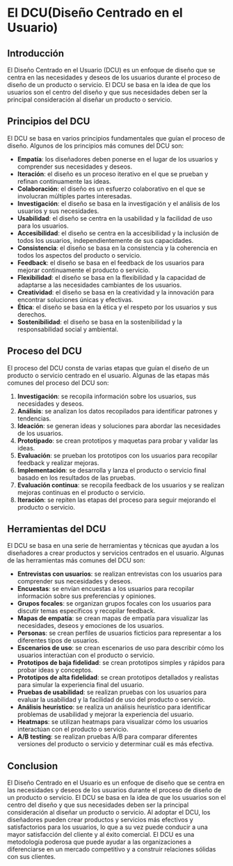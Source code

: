 # El DCU(Diseño Centrado en el Usuario)

## Introducción

El Diseño Centrado en el Usuario (DCU) es un enfoque de diseño que se centra en las necesidades y deseos de los usuarios
durante el proceso de diseño de un producto o servicio. El DCU se basa en la idea de que los usuarios son el centro del
diseño y que sus necesidades deben ser la principal consideración al diseñar un producto o servicio.

## Principios del DCU

El DCU se basa en varios principios fundamentales que guían el proceso de diseño. Algunos de los principios más comunes
del DCU son:

* **Empatía**: los diseñadores deben ponerse en el lugar de los usuarios y comprender sus necesidades y deseos.
* **Iteración**: el diseño es un proceso iterativo en el que se prueban y refinan continuamente las ideas.
* **Colaboración**: el diseño es un esfuerzo colaborativo en el que se involucran múltiples partes interesadas.
* **Investigación**: el diseño se basa en la investigación y el análisis de los usuarios y sus necesidades.
* **Usabilidad**: el diseño se centra en la usabilidad y la facilidad de uso para los usuarios.
* **Accesibilidad**: el diseño se centra en la accesibilidad y la inclusión de todos los usuarios, independientemente de
  sus capacidades.
* **Consistencia**: el diseño se basa en la consistencia y la coherencia en todos los aspectos del producto o servicio.
* **Feedback**: el diseño se basa en el feedback de los usuarios para mejorar continuamente el producto o servicio.
* **Flexibilidad**: el diseño se basa en la flexibilidad y la capacidad de adaptarse a las necesidades cambiantes de los
  usuarios.
* **Creatividad**: el diseño se basa en la creatividad y la innovación para encontrar soluciones únicas y efectivas.
* **Ética**: el diseño se basa en la ética y el respeto por los usuarios y sus derechos.
* **Sostenibilidad**: el diseño se basa en la sostenibilidad y la responsabilidad social y ambiental.

## Proceso del DCU

El proceso del DCU consta de varias etapas que guían el diseño de un producto o servicio centrado en el usuario. Algunas
de las etapas más comunes del proceso del DCU son:

1. **Investigación**: se recopila información sobre los usuarios, sus necesidades y deseos.
2. **Análisis**: se analizan los datos recopilados para identificar patrones y tendencias.
3. **Ideación**: se generan ideas y soluciones para abordar las necesidades de los usuarios.
4. **Prototipado**: se crean prototipos y maquetas para probar y validar las ideas.
5. **Evaluación**: se prueban los prototipos con los usuarios para recopilar feedback y realizar mejoras.
6. **Implementación**: se desarrolla y lanza el producto o servicio final basado en los resultados de las pruebas.
7. **Evaluación continua**: se recopila feedback de los usuarios y se realizan mejoras continuas en el producto o
   servicio.
8. **Iteración**: se repiten las etapas del proceso para seguir mejorando el producto o servicio.

## Herramientas del DCU

El DCU se basa en una serie de herramientas y técnicas que ayudan a los diseñadores a crear productos y servicios
centrados
en el usuario. Algunas de las herramientas más comunes del DCU son:

* **Entrevistas con usuarios**: se realizan entrevistas con los usuarios para comprender sus necesidades y deseos.
* **Encuestas**: se envían encuestas a los usuarios para recopilar información sobre sus preferencias y opiniones.
* **Grupos focales**: se organizan grupos focales con los usuarios para discutir temas específicos y recopilar feedback.
* **Mapas de empatía**: se crean mapas de empatía para visualizar las necesidades, deseos y emociones de los usuarios.
* **Personas**: se crean perfiles de usuarios ficticios para representar a los diferentes tipos de usuarios.
* **Escenarios de uso**: se crean escenarios de uso para describir cómo los usuarios interactúan con el producto o
  servicio.
* **Prototipos de baja fidelidad**: se crean prototipos simples y rápidos para probar ideas y conceptos.
* **Prototipos de alta fidelidad**: se crean prototipos detallados y realistas para simular la experiencia final del
  usuario.
* **Pruebas de usabilidad**: se realizan pruebas con los usuarios para evaluar la usabilidad y la facilidad de uso del
  producto
  o servicio.
* **Análisis heurístico**: se realiza un análisis heurístico para identificar problemas de usabilidad y mejorar la
  experiencia
  del usuario.
* **Heatmaps**: se utilizan heatmaps para visualizar cómo los usuarios interactúan con el producto o servicio.
* **A/B testing**: se realizan pruebas A/B para comparar diferentes versiones del producto o servicio y determinar cuál
  es
  más efectiva.

## Conclusion

El Diseño Centrado en el Usuario es un enfoque de diseño que se centra en las necesidades y deseos de los usuarios
durante el proceso de diseño de un producto o servicio. El DCU se basa en la idea de que los usuarios son el centro del
diseño y que sus necesidades deben ser la principal consideración al diseñar un producto o servicio. Al adoptar el DCU,
los diseñadores pueden crear productos y servicios más efectivos y satisfactorios para los usuarios, lo que a su vez
puede conducir a una mayor satisfacción del cliente y al éxito comercial. El DCU es una metodología poderosa que puede
ayudar a las organizaciones a diferenciarse en un mercado competitivo y a construir relaciones sólidas con sus clientes.